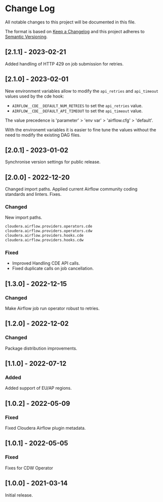 # Change Log
All notable changes to this project will be documented in this file.
 
The format is based on [Keep a Changelog](http://keepachangelog.com/)
and this project adheres to [Semantic Versioning](http://semver.org/).

## [2.1.1] - 2023-02-21

Added handling of HTTP 429 on job submission for retries.

## [2.1.0] - 2023-02-01

New environment variables allow to modify the `api_retries` and
`api_timeout` values used by the cde hook:
- `AIRFLOW__CDE__DEFAULT_NUM_RETRIES` to set the `api_retries` value.
- `AIRFLOW__CDE__DEFAULT_API_TIMEOUT` to set the `api_timeout` value.

The value precedence is 'parameter' > 'env var' > 'airflow.cfg' > 'default'.

With the environemt variables it is easier to fine tune the values without the
need to modify the existing DAG files.

## [2.0.1] - 2023-01-02

Synchronise version settings for public release.

## [2.0.0] - 2022-12-20

Changed import paths. Applied current Airflow community coding standards and linters. Fixes.

### Changed
   
New import paths.
```python
cloudera.airflow.providers.operators.cde
cloudera.airflow.providers.operators.cdw
cloudera.airflow.providers.hooks.cde
cloudera.airflow.providers.hooks.cdw
```

### Fixed

- Improved Handling CDE API calls.
- Fixed duplicate calls on job cancellation.

## [1.3.0] - 2022-12-15
### Changed
   
Make Airflow job run operator robust to retries.

## [1.2.0] - 2022-12-02
### Changed
   
Package distribution improvements.

## [1.1.0] - 2022-07-12
### Added
   
Added support of EU/AP regions.

## [1.0.2] - 2022-05-09
### Fixed

Fixed Сloudera Airflow plugin metadata. 

## [1.0.1] - 2022-05-05
### Fixed

Fixes for CDW Operator

## [1.0.0] - 2021-03-14
 
 Initial release.
 
